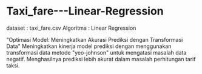 # Taxi_fare---Linear-Regression
dataset : taxi_fare.csv
Algoritma : Linear Regression

"Optimasi Model: Meningkatkan Akurasi Prediksi dengan Transformasi Data"
Meningkatkan kinerja model prediksi dengan menggunakan transformasi data metode "yeo-johnson" untuk mengatasi masalah data negatif. 
Menghasilnya prediksi lebih akurat dalam masalah perhitungan tarif taksi.
